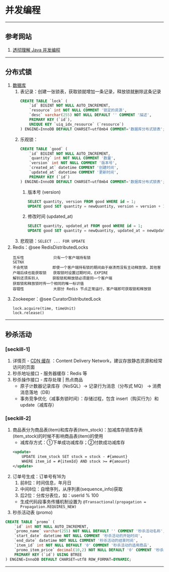 # 并发编程

---
## 参考网站
1. [透彻理解 Java 并发编程](https://segmentfault.com/blog/ressmix_multithread)
---
## 分布式锁
1. [数据库](https://honeypps.com/architect/distribute-lock-based-on-database/)
    1. 表记录：创建一张锁表，获取锁就增加一条记录，释放锁就删除这条记录
        ```sql
        CREATE TABLE `lock` (
            `id` BIGINT NOT NULL AUTO_INCREMENT,
            `resource` int NOT NULL COMMENT '锁定的资源',
            `desc` varchar(255) NOT NULL DEFAULT '' COMMENT '描述',
            PRIMARY KEY (`id`),
            UNIQUE KEY `uiq_idx_resource` (`resource`)
        ) ENGINE=InnoDB DEFAULT CHARSET=utf8mb4 COMMENT='数据库分布式锁表';
        ```
    2. 乐观锁：
        ```sql
        CREATE TABLE `good` (
            `id` BIGINT NOT NULL AUTO_INCREMENT,
            `quantity` int NOT NULL COMMENT '数量',
            `version` int NOT NULL COMMENT '版本号',
            `created_at` datetime COMMENT '创建时间',
            `updated_at` datetime COMMENT '更新时间',
            PRIMARY KEY (`id`)
        ) ENGINE=InnoDB DEFAULT CHARSET=utf8mb4 COMMENT='数据库分布式锁表';
        ```
        1. 版本号 (version)
            ```sql
            SELECT quantity, version FROM good WHERE id = 1;
            UPDATE good SET quantity = newQuantity, version = version + 1 WHERE id = 1 AND version = oldVersion;
            ```
        2. 修改时间 (updated_at)
            ```sql
            SELECT quantity, updated_at FROM good WHERE id = 1;
            UPDATE good SET quantity = newQuantity, updated_at = newUpdatedAt WHERE id = 1 AND updated_at = oldUpdatedAt;
            ```
    3. 悲观锁：`SELECT ... FOR UPDATE`  
2. Redis：@see RedisDistributedLocks
    ```
    互斥性             只有一个客户端持有锁                                                      SETNX
    不会死锁           即使一个客户端持有锁的期间由于崩溃而没有主动释放锁，其他客户端后续也能获取锁   获取锁时设置过期时间，EXPIRE
    解铃还须系铃人      获取锁和释放锁必须是同一个客户端                                           获取锁和释放锁时传一个相同的唯一标识值
    容错性             大部分 Redis 节点正常运行，客户端即可获取锁和释放锁
    ```
3. Zookeeper：@see CuratorDistributedLock
    ```
    lock.acquire(time, timeUnit)
    lock.release()
    ```
---
## 秒杀活动
### [seckill-1]
1. 详情页 - [CDN 缓存](https://zhuanlan.zhihu.com/p/190935418) ：Content Delivery Network，建议存放静态资源和经常访问的页面
2. 秒杀地址接口 - 服务器缓存：Redis 等
3. 秒杀操作接口 - 库存处理 | 热点商品
    - 原子计数器记录库存（NoSQL）→ 记录行为消息（分布式 MQ） → 消费消息落地（DB）
    - 事务竞争优化（减事务锁时间）：存储过程，包含 insert（购买行为）和 update（减库存）
### [seckill-2]
1. 商品表分为商品表(item)和库存表(item_stock)：加减库存锁库存表(item_stock)的时候不影响商品表(item)的使用
    - 减库存方式：①下单成功减库存；②付款成功减库存
    ```xml
    <update>
        UPDATE item_stock SET stock = stock - #{amount}
        WHERE item_id = #{itemId} AND stock >= #{amount}
    </update>
    ```
2. 订单号生成：订单号有16为
     1. 前8位：时间信息，年月日
     2. 中间8位：自增序列，从序列表(sequence_info)获取
     3. 后2位：分库分表位，如：userId % 100
     - 生成代码段事务传播机制设置为 `@Transactional(propagation = Propagation.REQUIRES_NEW)`
3. 秒杀活动表 (promo)
```sql
CREATE TABLE `promo` (
    `id` int NOT NULL AUTO_INCREMENT,
    `promo_name` varchar(255) NOT NULL DEFAULT '' COMMENT '秒杀活动名称',
    `start_date` datetime NOT NULL COMMENT '秒杀活动的开始时间',
    `end_date` datetime NOT NULL COMMENT '秒杀活动的结束时间',
    `item_id` int NOT NULL DEFAULT '0' COMMENT '秒杀活动的适用商品',
    `promo_item_price` decimal(10,2) NOT NULL DEFAULT '0' COMMENT '秒杀活动的商品价格',
    PRIMARY KEY (`id`) USING BTREE
) ENGINE=InnoDB DEFAULT CHARSET=utf8 ROW_FORMAT=DYNAMIC;
```
---